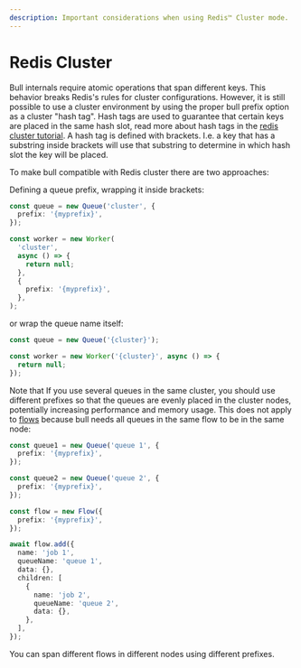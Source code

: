 ```yaml
---
description: Important considerations when using Redis™ Cluster mode.
---
```


# Redis Cluster

Bull internals require atomic operations that span different keys. This behavior breaks Redis's rules for cluster configurations. However, it is still possible to use a cluster environment by using the proper bull prefix option as a cluster "hash tag". Hash tags are used to guarantee that certain keys are placed in the same hash slot, read more about hash tags in the [redis cluster tutorial](https://redis.io/topics/cluster-tutorial). A hash tag is defined with brackets. I.e. a key that has a substring inside brackets will use that substring to determine in which hash slot the key will be placed.

To make bull compatible with Redis cluster there are two approaches:

Defining a queue prefix, wrapping it inside brackets:

```typescript
const queue = new Queue('cluster', {
  prefix: '{myprefix}',
});

const worker = new Worker(
  'cluster',
  async () => {
    return null;
  },
  {
    prefix: '{myprefix}',
  },
);
```

or wrap the queue name itself:

```typescript
const queue = new Queue('{cluster}');

const worker = new Worker('{cluster}', async () => {
  return null;
});
```

Note that If you use several queues in the same cluster, you should use different prefixes so that the queues are evenly placed in the cluster nodes, potentially increasing performance and memory usage. This does not apply to [flows](https://docs.bullmq.io/guide/flows) because bull needs all queues in the same flow to be in the same node:

```typescript
const queue1 = new Queue('queue 1', {
  prefix: '{myprefix}',
});

const queue2 = new Queue('queue 2', {
  prefix: '{myprefix}',
});

const flow = new Flow({
  prefix: '{myprefix}',
});

await flow.add({
  name: 'job 1',
  queueName: 'queue 1',
  data: {},
  children: [
    {
      name: 'job 2',
      queueName: 'queue 2',
      data: {},
    },
  ],
});
```

You can span different flows in different nodes using different prefixes.
